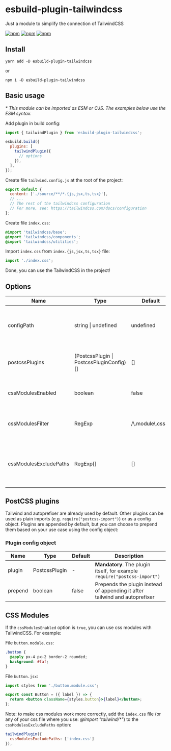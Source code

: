 # esbuild-plugin-tailwindcss

Just a module to simplify the connection of TailwindCSS

[![npm](https://img.shields.io/npm/v/esbuild-plugin-tailwindcss.svg)](https://www.npmjs.com/package/esbuild-plugin-tailwindcss)
[![npm](https://img.shields.io/npm/dt/esbuild-plugin-tailwindcss.svg)](https://www.npmjs.com/package/esbuild-plugin-tailwindcss)
[![npm](https://img.shields.io/npm/l/esbuild-plugin-tailwindcss.svg)](https://www.npmjs.com/package/esbuild-plugin-tailwindcss)

## Install

```shell
yarn add -D esbuild-plugin-tailwindcss
```

or

```shell
npm i -D esbuild-plugin-tailwindcss
```

## Basic usage

_\* This module can be imported as ESM or CJS. The examples below use the ESM syntax._

Add plugin in build config:

```js
import { tailwindPlugin } from 'esbuild-plugin-tailwindcss';

esbuild.build({
  plugins: [
    tailwindPlugin({
      // options
    }),
  ],
});
```

Create file `tailwind.config.js` at the root of the project:

```js
export default {
  content: ['./source/**/*.{js,jsx,ts,tsx}'],
  // ...
  // The rest of the tailwindcss configuration
  // For more, see: https://tailwindcss.com/docs/configuration
};
```

Create file `index.css`:

```css
@import 'tailwindcss/base';
@import 'tailwindcss/components';
@import 'tailwindcss/utilities';
```

Import `index.css` from `index.{js,jsx,ts,tsx}` file:

```js
import './index.css';
```

Done, you can use the TailwindCSS in the project!

## Options

| Name                   | Type                                     | Default            | Description                                                       |
| ---------------------- | ---------------------------------------- | ------------------ | ----------------------------------------------------------------- |
| configPath             | string \| undefined                      | undefined          | Indicates the custom location of the TailwindCSS config           |
| postcssPlugins         | (PostcssPlugin \| PostcssPluginConfig)[] | []                 | Adds custom plugins to the postcss handler                        |
| cssModulesEnabled      | boolean                                  | false              | Enables processing of css modules                                 |
| cssModulesFilter       | RegExp                                   | /\\.module\\.css$/ | Sets a template for detecting css modules                         |
| cssModulesExcludePaths | RegExp[]                                 | []                 | Sets paths and files that should not be processing as css modules |

## PostCSS plugins

Tailwind and autoprefixer are already used by default.
Other plugins can be used as plain imports (e.g. `require("postcss-import")`) or as a config object.
Plugins are appended by default, but you can choose to prepend them based on your use case using the config object:

### Plugin config object

| Name    | Type          | Default | Description                                                                 |
| ------- | ------------- | ------- | --------------------------------------------------------------------------- |
| plugin  | PostcssPlugin | -       | **Mandatory**. The plugin itself, for example `require("postcss-import")`   |
| prepend | boolean       | false   | Prepends the plugin instead of appending it after tailwind and autoprefixer |

## CSS Modules

If the `cssModulesEnabled` option is `true`, you can use css modules with TailwindCSS. For example:

File `button.module.css`:

```css
.button {
  @apply px-4 px-2 border-2 rounded;
  background: #faf;
}
```

File `button.jsx`:

```jsx
import styles from './button.module.css';

export const Button = ({ label }) => {
  return <button className={styles.button}>{label}</button>;
};
```

Note: to make css modules work more correctly, add the `index.css` file (or any of your css file where you use: _@import "tailwind/\*"_) to the `cssModulesExcludePaths` option:

```js
tailwindPlugin({
  cssModulesExcludePaths: ['index.css']
}),
```
